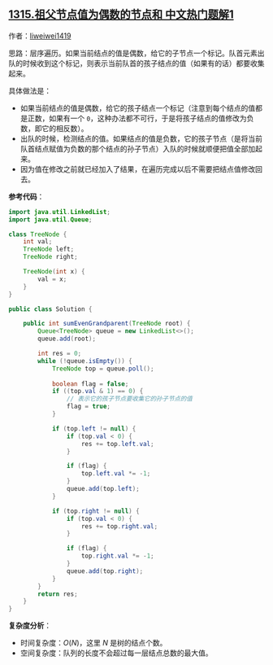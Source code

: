 ## [1315.祖父节点值为偶数的节点和 中文热门题解1](https://leetcode.cn/problems/sum-of-nodes-with-even-valued-grandparent/solutions/100000/ceng-xu-bian-li-by-liweiwei1419)

作者：[liweiwei1419](https://leetcode.cn/u/liweiwei1419)


思路：层序遍历。如果当前结点的值是偶数，给它的子节点一个标记。队首元素出队的时候收到这个标记，则表示当前队首的孩子结点的值（如果有的话）都要收集起来。

具体做法是：

+ 如果当前结点的值是偶数，给它的孩子结点一个标记（注意到每个结点的值都是正数，如果有一个 `0`，这种办法都不可行，于是将孩子结点的值修改为负数，即它的相反数）。
+ 出队的时候，检测结点的值。如果结点的值是负数，它的孩子节点（是将当前队首结点赋值为负数的那个结点的孙子节点）入队的时候就顺便把值全部加起来。
+ 因为值在修改之前就已经加入了结果，在遍历完成以后不需要把结点值修改回去。

**参考代码**：

```Java []
import java.util.LinkedList;
import java.util.Queue;

class TreeNode {
    int val;
    TreeNode left;
    TreeNode right;

    TreeNode(int x) {
        val = x;
    }
}

public class Solution {

    public int sumEvenGrandparent(TreeNode root) {
        Queue<TreeNode> queue = new LinkedList<>();
        queue.add(root);

        int res = 0;
        while (!queue.isEmpty()) {
            TreeNode top = queue.poll();
            
            boolean flag = false;
            if ((top.val & 1) == 0) {
                // 表示它的孩子节点要收集它的孙子节点的值
                flag = true;
            }

            if (top.left != null) {
                if (top.val < 0) {
                    res += top.left.val;
                }

                if (flag) {
                    top.left.val *= -1;
                }
                queue.add(top.left);
            }

            if (top.right != null) {
                if (top.val < 0) {
                    res += top.right.val;
                }

                if (flag) {
                    top.right.val *= -1;
                }
                queue.add(top.right);
            }
        }
        return res;
    }
}
```

**复杂度分析**：

+ 时间复杂度：$O(N)$，这里 $N$ 是树的结点个数。
+ 空间复杂度：队列的长度不会超过每一层结点总数的最大值。
